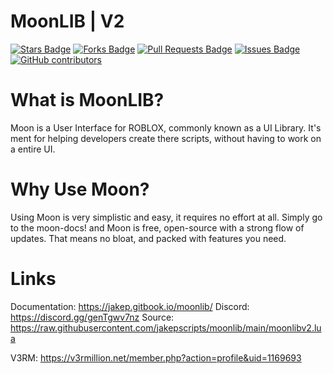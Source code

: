 # MoonLIB | V2

<a href="https://github.com/jakepscripts/moonlib-v1/stargazers"><img src="https://img.shields.io/github/stars/jakepscripts/moonlib-v1" alt="Stars Badge"/></a>
<a href="https://github.com/jakepscripts/moonlib-v1/network/members"><img src="https://img.shields.io/github/forks/jakepscripts/moonlib-v1" alt="Forks Badge"/></a>
<a href="https://github.com/jakepscripts/moonlib-v1/pulls"><img src="https://img.shields.io/github/issues-pr/jakepscripts/moonlib-v1" alt="Pull Requests Badge"/></a>
<a href="https://github.com/ajakepscripts/moonlib-v1/issues"><img src="https://img.shields.io/github/issues/jakepscripts/moonlib-v1" alt="Issues Badge"/></a>
<a href="https://github.com/jakepscripts/moonlib-v1/graphs/contributors"><img alt="GitHub contributors" src="https://img.shields.io/github/contributors/jakepscripts/moonlib-v1?color=2b9348"></a>

# What is MoonLIB? 
Moon is a User Interface for ROBLOX, commonly known as a UI Library. It's ment for helping developers
create there scripts, without having to work on a entire UI. 

# Why Use Moon?
Using Moon is very simplistic and easy, it requires no effort at all. Simply go to the moon-docs! and Moon is free, open-source with a strong flow of updates. That means no bloat, and packed with features you need.

# Links
Documentation: https://jakep.gitbook.io/moonlib/
Discord: https://discord.gg/genTgwv7nz
Source: https://raw.githubusercontent.com/jakepscripts/moonlib/main/moonlibv2.lua

V3RM: https://v3rmillion.net/member.php?action=profile&uid=1169693
